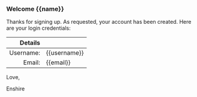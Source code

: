 ### Welcome {{name}}

Thanks for signing up. As requested, your account has been created.
Here are your login credentials:

| Details   |              |
| ---------:|:------------ |
| Username: | {{username}} |
| Email:    | {{email}}    |

Love,

Enshire
